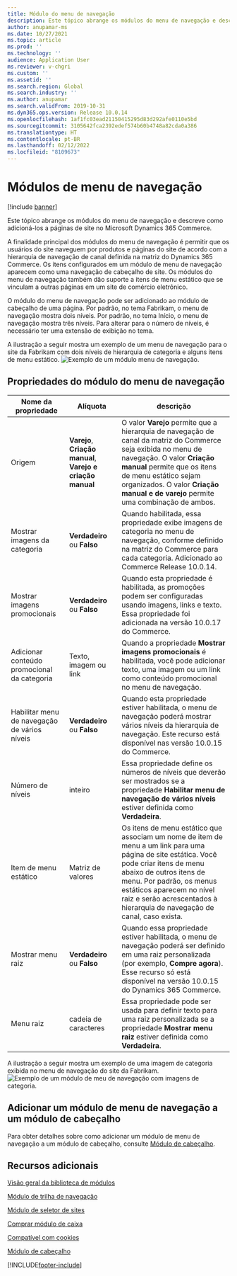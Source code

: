 ```yaml
---
title: Módulo do menu de navegação
description: Este tópico abrange os módulos do menu de navegação e descreve como adicioná-los a páginas de site no Microsoft Dynamics 365 Commerce.
author: anupamar-ms
ms.date: 10/27/2021
ms.topic: article
ms.prod: ''
ms.technology: ''
audience: Application User
ms.reviewer: v-chgri
ms.custom: ''
ms.assetid: ''
ms.search.region: Global
ms.search.industry: ''
ms.author: anupamar
ms.search.validFrom: 2019-10-31
ms.dyn365.ops.version: Release 10.0.14
ms.openlocfilehash: 1af1fc03ead21150415295d83d292afe0110e5bd
ms.sourcegitcommit: 3105642fca2392edef574b60b4748a82cda0a386
ms.translationtype: HT
ms.contentlocale: pt-BR
ms.lasthandoff: 02/12/2022
ms.locfileid: "8109673"
---
```

# <a name="navigation-menu-module"></a>Módulos de menu de navegação

[!include [banner](includes/banner.md)]

Este tópico abrange os módulos do menu de navegação e descreve como adicioná-los a páginas de site no Microsoft Dynamics 365 Commerce.

A finalidade principal dos módulos do menu de navegação é permitir que os usuários do site naveguem por produtos e páginas do site de acordo com a hierarquia de navegação de canal definida na matriz do Dynamics 365 Commerce. Os itens configurados em um módulo de menu de navegação aparecem como uma navegação de cabeçalho de site. Os módulos do menu de navegação também dão suporte a itens de menu estático que se vinculam a outras páginas em um site de comércio eletrônico.

O módulo do menu de navegação pode ser adicionado ao módulo de cabeçalho de uma página. Por padrão, no tema Fabrikam, o menu de navegação mostra dois níveis. Por padrão, no tema Início, o menu de navegação mostra três níveis. Para alterar para o número de níveis, é necessário ter uma extensão de exibição no tema.

A ilustração a seguir mostra um exemplo de um menu de navegação para o site da Fabrikam com dois níveis de hierarquia de categoria e alguns itens de menu estático.
![Exemplo de um módulo menu de navegação.](./media/ecommerce-header.png)

## <a name="navigation-menu-module-properties"></a>Propriedades do módulo do menu de navegação

| Nome da propriedade             | Alíquota                 | descrição |
|---------------------------|-----------------------|-------------|
| Origem                  | **Varejo**, **Criação manual**, **Varejo e criação manual** | O valor **Varejo** permite que a hierarquia de navegação de canal da matriz do Commerce seja exibida no menu de navegação. O valor **Criação manual** permite que os itens de menu estático sejam organizados. O valor **Criação manual e de varejo** permite uma combinação de ambos. |
| Mostrar imagens da categoria | **Verdadeiro** ou **Falso**    | Quando habilitada, essa propriedade exibe imagens de categoria no menu de navegação, conforme definido na matriz do Commerce para cada categoria. Adicionado ao Commerce Release 10.0.14. |
| Mostrar imagens promocionais | **Verdadeiro** ou **Falso** | Quando esta propriedade é habilitada, as promoções podem ser configuradas usando imagens, links e texto. Essa propriedade foi adicionada na versão 10.0.17 do Commerce. |
|Adicionar conteúdo promocional da categoria | Texto, imagem ou link | Quando a propriedade **Mostrar imagens promocionais** é habilitada, você pode adicionar texto, uma imagem ou um link como conteúdo promocional no menu de navegação. |
| Habilitar menu de navegação de vários níveis | **Verdadeiro** ou **Falso** | Quando esta propriedade estiver habilitada, o menu de navegação poderá mostrar vários níveis da hierarquia de navegação. Este recurso está disponível nas versão 10.0.15 do Commerce. |
| Número de níveis | inteiro | Essa propriedade define os números de níveis que deverão ser mostrados se a propriedade **Habilitar menu de navegação de vários níveis** estiver definida como **Verdadeira**. |
| Item de menu estático| Matriz de valores| Os itens de menu estático que associam um nome de item de menu a um link para uma página de site estática. Você pode criar itens de menu abaixo de outros itens de menu. Por padrão, os menus estáticos aparecem no nível raiz e serão acrescentados à hierarquia de navegação de canal, caso exista. |
| Mostrar menu raiz | **Verdadeiro** ou **Falso** | Quando essa propriedade estiver habilitada, o menu de navegação poderá ser definido em uma raiz personalizada (por exemplo, **Compre agora**). Esse recurso só está disponível na versão 10.0.15 do Dynamics 365 Commerce. |
| Menu raiz | cadeia de caracteres | Essa propriedade pode ser usada para definir texto para uma raiz personalizada se a propriedade **Mostrar menu raiz** estiver definida como **Verdadeira**. |

A ilustração a seguir mostra um exemplo de uma imagem de categoria exibida no menu de navegação do site da Fabrikam.
![Exemplo de um módulo de meu de navegação com imagens de categoria.](./media/ecommerce-categoryimages.PNG)

## <a name="add-a-navigation-menu-module-to-a-header-module"></a>Adicionar um módulo de menu de navegação a um módulo de cabeçalho

Para obter detalhes sobre como adicionar um módulo de menu de navegação a um módulo de cabeçalho, consulte [Módulo de cabeçalho](author-header-module.md).

## <a name="additional-resources"></a>Recursos adicionais

[Visão geral da biblioteca de módulos](starter-kit-overview.md)

[Módulo de trilha de navegação](add-breadcrumb.md)

[Módulo de seletor de sites](site-selector.md)

[Comprar módulo de caixa](add-buy-box.md)

[Compatível com cookies](cookie-compliance.md)

[Módulo de cabeçalho](author-header-module.md)


[!INCLUDE[footer-include](../includes/footer-banner.md)]

